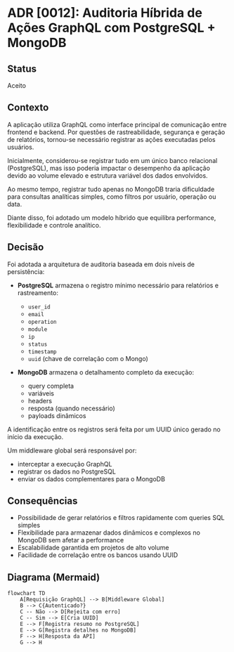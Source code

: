 # ADR [0012]: Auditoria Híbrida de Ações GraphQL com PostgreSQL + MongoDB

## Status
Aceito

## Contexto
A aplicação utiliza GraphQL como interface principal de comunicação entre frontend e backend. Por questões de rastreabilidade, segurança e geração de relatórios, tornou-se necessário registrar as ações executadas pelos usuários.

Inicialmente, considerou-se registrar tudo em um único banco relacional (PostgreSQL), mas isso poderia impactar o desempenho da aplicação devido ao volume elevado e estrutura variável dos dados envolvidos.

Ao mesmo tempo, registrar tudo apenas no MongoDB traria dificuldade para consultas analíticas simples, como filtros por usuário, operação ou data.

Diante disso, foi adotado um modelo híbrido que equilibra performance, flexibilidade e controle analítico.

## Decisão
Foi adotada a arquitetura de auditoria baseada em dois níveis de persistência:

- **PostgreSQL** armazena o registro mínimo necessário para relatórios e rastreamento:
  - `user_id`
  - `email`
  - `operation`
  - `module`
  - `ip`
  - `status`
  - `timestamp`
  - `uuid` (chave de correlação com o Mongo)

- **MongoDB** armazena o detalhamento completo da execução:
  - query completa
  - variáveis
  - headers
  - resposta (quando necessário)
  - payloads dinâmicos

A identificação entre os registros será feita por um UUID único gerado no início da execução.

Um middleware global será responsável por:
- interceptar a execução GraphQL
- registrar os dados no PostgreSQL
- enviar os dados complementares para o MongoDB

## Consequências
- Possibilidade de gerar relatórios e filtros rapidamente com queries SQL simples
- Flexibilidade para armazenar dados dinâmicos e complexos no MongoDB sem afetar a performance
- Escalabilidade garantida em projetos de alto volume
- Facilidade de correlação entre os bancos usando UUID

## Diagrama (Mermaid)

```mermaid
flowchart TD
    A[Requisição GraphQL] --> B[Middleware Global]
    B --> C{Autenticado?}
    C -- Não --> D[Rejeita com erro]
    C -- Sim --> E[Cria UUID]
    E --> F[Registra resumo no PostgreSQL]
    E --> G[Registra detalhes no MongoDB]
    F --> H[Resposta da API]
    G --> H
```
